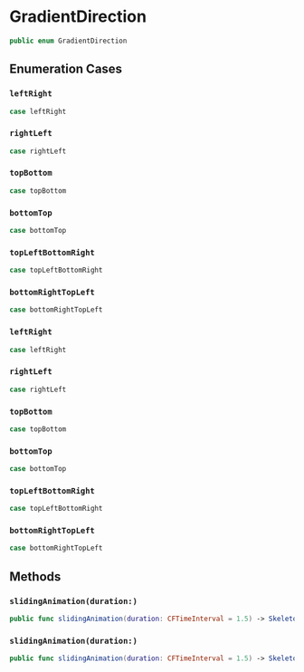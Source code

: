 # GradientDirection

``` swift
public enum GradientDirection 
```

## Enumeration Cases

### `leftRight`

``` swift
case leftRight
```

### `rightLeft`

``` swift
case rightLeft
```

### `topBottom`

``` swift
case topBottom
```

### `bottomTop`

``` swift
case bottomTop
```

### `topLeftBottomRight`

``` swift
case topLeftBottomRight
```

### `bottomRightTopLeft`

``` swift
case bottomRightTopLeft
```

### `leftRight`

``` swift
case leftRight
```

### `rightLeft`

``` swift
case rightLeft
```

### `topBottom`

``` swift
case topBottom
```

### `bottomTop`

``` swift
case bottomTop
```

### `topLeftBottomRight`

``` swift
case topLeftBottomRight
```

### `bottomRightTopLeft`

``` swift
case bottomRightTopLeft
```

## Methods

### `slidingAnimation(duration:)`

``` swift
public func slidingAnimation(duration: CFTimeInterval = 1.5) -> SkeletonLayerAnimation 
```

### `slidingAnimation(duration:)`

``` swift
public func slidingAnimation(duration: CFTimeInterval = 1.5) -> SkeletonLayerAnimation 
```
